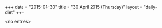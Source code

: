 +++
date = "2015-04-30"
title = "30 April 2015 (Thursday)"
layout = "daily-diet"
+++

\<no entries\>